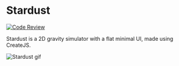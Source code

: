 # Stardust #

[![Code Review](http://www.zomis.net/codereview/shield/?qid=104387)](http://codereview.stackexchange.com/q/104387/75701)

Stardust is a 2D gravity simulator with a flat minimal UI, made using CreateJS.

![Stardust gif](http://i.stack.imgur.com/wfdFr.gif)
